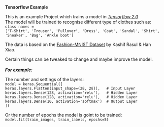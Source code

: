 **Tensorflow Example**

This is an example Project which trains a model in [_Tensorflow 2.0_]("https://www.tensorflow.org/" "the Tensorflow Homepage")<br/>
The model will be trained to recognise different type of clothes such as: <br />
`class names =` <br/>
`['T-Shirt', 'Trouser', 'Pullover', 'Dress', 'Coat', 'Sandal', 'Shirt', 'Sneaker', 'Bag', 'Ankle boot']` <br />

The data is based on the [Fashion-MNIST Dataset](https://research.zalando.com/welcome/mission/research-projects/fashion-mnist/)
by Kashif Rasul & Han Xiao.<br />

Certain things can be tweaked to change and maybe improve the model. <br /> <br />
_**For example:**_ <br />

The number and settings of the layers: <br />
`model = keras.Sequential([` <br />
    `keras.layers.Flatten(input_shape=(28, 28)),   # Input Layer`  <br />
    `keras.layers.Dense(128, activation='relu'),   # Hidden Layer` <br />
    `keras.layers.Dense(128, activation='relu'),   # Hidden Layer` <br />
    `keras.layers.Dense(10, activation='softmax')  # Output Layer` <br />
`])` <br />

Or the number of epochs the model is goint to be trained: <br />
`model.fit(train_images, train_labels, epochs=5)`
